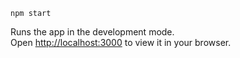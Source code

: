`npm start`

Runs the app in the development mode.\
Open [http://localhost:3000](http://localhost:3000) to view it in your browser.

